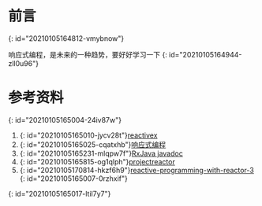 # 前言
{: id="20210105164812-vmybnow"}

响应式编程，是未来的一种趋势，要好好学习一下
{: id="20210105164944-zll0u96"}

# 参考资料
{: id="20210105165004-24iv87w"}

1. {: id="20210105165010-jycv28t"}[reactivex](http://reactivex.io/intro.html)
2. {: id="20210105165025-cqatxhb"}[响应式编程](https://wiki.jikexueyuan.com/project/android-weekly/issue-145/introduction-to-RP.html)
3. {: id="20210105165231-mlqpw7f"}[RxJava javadoc](http://reactivex.io/RxJava/3.x/javadoc/)
4. {: id="20210105165815-og1qlph"}[projectreactor](https://projectreactor.io/learn)
5. {: id="20210105170814-hkzf6h9"}[reactive-programming-with-reactor-3](https://tech.io/playgrounds/929/reactive-programming-with-reactor-3/Intro)
{: id="20210105165007-0rzhxif"}

{: id="20210105165017-ltil7y7"}
